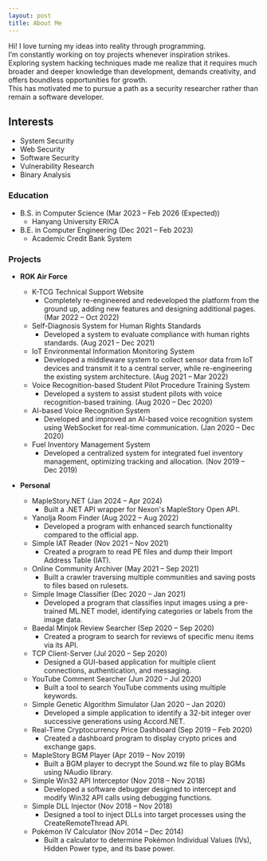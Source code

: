 ```yaml
---
layout: post
title: About Me
---
```


Hi! I love turning my ideas into reality through programming.  
I’m constantly working on toy projects whenever inspiration strikes.  
Exploring system hacking techniques made me realize that it requires much broader and deeper knowledge than development, demands creativity, and offers boundless opportunities for growth.  
This has motivated me to pursue a path as a security researcher rather than remain a software developer.

## Interests

- System Security
- Web Security
- Software Security
- Vulnerability Research
- Binary Analysis

### Education

- B.S. in Computer Science (Mar 2023 – Feb 2026 (Expected))
  - Hanyang University ERICA
- B.E. in Computer Engineering (Dec 2021 – Feb 2023)
  - Academic Credit Bank System

### Projects

- **ROK Air Force**

  - K-TCG Technical Support Website
    - Completely re-engineered and redeveloped the platform from the ground up, adding new features and designing additional pages. (Mar 2022 – Oct 2022)
  - Self-Diagnosis System for Human Rights Standards
    - Developed a system to evaluate compliance with human rights standards. (Aug 2021 – Dec 2021)
  - IoT Environmental Information Monitoring System
    - Developed a middleware system to collect sensor data from IoT devices and transmit it to a central server, while re-engineering the existing system architecture. (Aug 2021 – Mar 2022)
  - Voice Recognition-based Student Pilot Procedure Training System
    - Developed a system to assist student pilots with voice recognition-based training. (Aug 2020 – Dec 2020)
  - AI-based Voice Recognition System
    - Developed and improved an AI-based voice recognition system using WebSocket for real-time communication. (Jan 2020 – Dec 2020)
  - Fuel Inventory Management System
    - Developed a centralized system for integrated fuel inventory management, optimizing tracking and allocation. (Nov 2019 – Dec 2019)

- **Personal**
  - MapleStory.NET (Jan 2024 – Apr 2024)
    - Built a .NET API wrapper for Nexon's MapleStory Open API.
  - Yanolja Room Finder (Aug 2022 – Aug 2022)
    - Developed a program with enhanced search functionality compared to the official app.
  - Simple IAT Reader (Nov 2021 – Nov 2021)
    - Created a program to read PE files and dump their Import Address Table (IAT).
  - Online Community Archiver (May 2021 – Sep 2021)
    - Built a crawler traversing multiple communities and saving posts to files based on rulesets.
  - Simple Image Classifier (Dec 2020 – Jan 2021)
    - Developed a program that classifies input images using a pre-trained ML.NET model, identifying categories or labels from the image data.
  - Baedal Minjok Review Searcher (Sep 2020 – Sep 2020)
    - Created a program to search for reviews of specific menu items via its API.
  - TCP Client-Server (Jul 2020 – Sep 2020)
    - Designed a GUI-based application for multiple client connections, authentication, and messaging.
  - YouTube Comment Searcher (Jun 2020 – Jul 2020)
    - Built a tool to search YouTube comments using multiple keywords.
  - Simple Genetic Algorithm Simulator (Jan 2020 – Jan 2020)
    - Developed a simple application to identify a 32-bit integer over successive generations using Accord.NET.
  - Real-Time Cryptocurrency Price Dashboard (Sep 2019 – Feb 2020)
    - Created a dashboard program to display crypto prices and exchange gaps.
  - MapleStory BGM Player (Apr 2019 – Nov 2019)
    - Built a BGM player to decrypt the Sound.wz file to play BGMs using NAudio library.
  - Simple Win32 API Interceptor (Nov 2018 – Nov 2018)
    - Developed a software debugger designed to intercept and modify Win32 API calls using debugging functions.
  - Simple DLL Injector (Nov 2018 – Nov 2018)
    - Designed a tool to inject DLLs into target processes using the CreateRemoteThread API.
  - Pokémon IV Calculator (Nov 2014 – Dec 2014)
    - Built a calculator to determine Pokémon Individual Values (IVs), Hidden Power type, and its base power.
